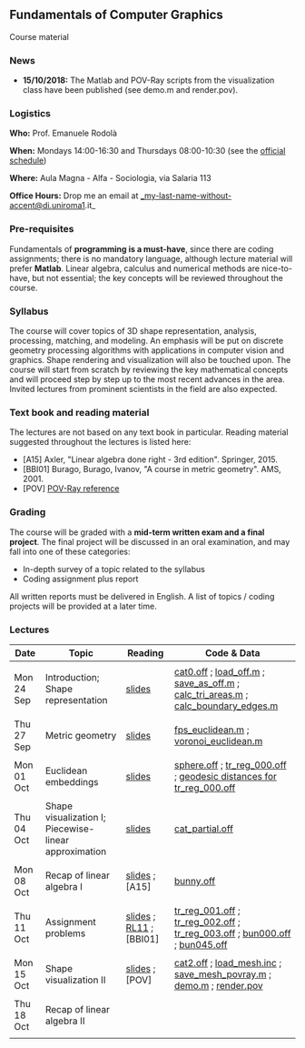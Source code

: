 ## Fundamentals of Computer Graphics

Course material

### News

- **15/10/2018:** The Matlab and POV-Ray scripts from the visualization class have been published (see demo.m and render.pov).

### Logistics

**Who:** Prof. Emanuele Rodolà

**When:** Mondays 14:00-16:30 and Thursdays 08:00-10:30 (see the [official schedule](https://www.studiareinformatica.uniroma1.it/laurea-magistrale/orario-lezioni))

**Where:** Aula Magna - Alfa - Sociologia, via Salaria 113

**Office Hours:** Drop me an email at _my-last-name-without-accent@di.uniroma1.it_

### Pre-requisites

Fundamentals of **programming is a must-have**, since there are coding assignments; there is no mandatory language, although lecture material will prefer **Matlab**. Linear algebra, calculus and numerical methods are nice-to-have, but not essential; the key concepts will be reviewed throughout the course.

### Syllabus

The course will cover topics of 3D shape representation, analysis, processing, matching, and modeling. An emphasis will be put on discrete geometry processing algorithms with applications in computer vision and graphics. Shape rendering and visualization will also be touched upon. The course will start from scratch by reviewing the key mathematical concepts and will proceed step by step up to the most recent advances in the area. Invited lectures from prominent scientists in the field are also expected.

### Text book and reading material

The lectures are not based on any text book in particular. Reading material suggested throughout the lectures is listed here:

- [A15] Axler, "Linear algebra done right - 3rd edition". Springer, 2015.
- [BBI01] Burago, Burago, Ivanov, "A course in metric geometry". AMS, 2001.
- [POV] [POV-Ray reference](http://www.povray.org/documentation/3.7.0/r3_0.html)

### Grading

The course will be graded with a **mid-term written exam and a final project**. The final project will be discussed in an oral examination, and may fall into one of these categories:

- In-depth survey of a topic related to the syllabus
- Coding assignment plus report

All written reports must be delivered in English. A list of topics / coding projects will be provided at a later time. 

### Lectures

**Date** | **Topic** | **Reading** | **Code & Data**
------------ | ------------- | ------------ | ------------
| | |
Mon 24 Sep | Introduction; Shape representation | [slides](https://github.com/erodola/FundCG-s1-2018/raw/master/24.09_intro/01-intro.pdf) | [cat0.off](https://github.com/erodola/FundCG-s1-2018/raw/master/24.09_intro/code/cat0.off) ; [load_off.m](https://github.com/erodola/FundCG-s1-2018/raw/master/24.09_intro/code/load_off.m) ; [save_as_off.m](https://github.com/erodola/FundCG-s1-2018/raw/master/24.09_intro/code/save_as_off.m) ; [calc_tri_areas.m](https://github.com/erodola/FundCG-s1-2018/raw/master/24.09_intro/code/calc_tri_areas.m) ; [calc_boundary_edges.m](https://github.com/erodola/FundCG-s1-2018/raw/master/24.09_intro/code/calc_boundary_edges.m)
| | |
Thu 27 Sep | Metric geometry | [slides](https://github.com/erodola/FundCG-s1-2018/raw/master/27.09_metric/02-metric.pdf) | [fps_euclidean.m](https://github.com/erodola/FundCG-s1-2018/raw/master/27.09_metric/code/fps_euclidean.m) ; [voronoi_euclidean.m](https://github.com/erodola/FundCG-s1-2018/raw/master/27.09_metric/code/voronoi_euclidean.m)
| | |
Mon 01 Oct | Euclidean embeddings | [slides](https://github.com/erodola/FundCG-s1-2018/raw/master/01.10_mds/03-mds.pdf) | [sphere.off](https://github.com/erodola/FundCG-s1-2018/raw/master/01.10_mds/code/sphere.off) ; [tr_reg_000.off](https://github.com/erodola/FundCG-s1-2018/raw/master/01.10_mds/code/tr_reg_000.off) ; [geodesic distances for tr_reg_000.off](https://www.dropbox.com/s/v66jvqvxvogn0o7/tr_reg_000.D.mat?dl=0)
| | |
Thu 04 Oct | Shape visualization I; Piecewise-linear approximation | [slides](https://github.com/erodola/FundCG-s1-2018/raw/master/04.10_viz/04-visualization.pdf) | [cat_partial.off](https://github.com/erodola/FundCG-s1-2018/raw/master/04.10_viz/code/cat_partial.off)
| | |
Mon 08 Oct | Recap of linear algebra I | [slides](https://github.com/erodola/FundCG-s1-2018/raw/master/08.10_linalg/05-linalg.pdf) ; [A15] | [bunny.off](https://github.com/erodola/FundCG-s1-2018/raw/master/08.10_linalg/code/bunny.off)
| | |
Thu 11 Oct | Assignment problems | [slides](https://github.com/erodola/FundCG-s1-2018/raw/master/11.10_qap/06-assignment.pdf) ; [RL11](http://www.pcl-users.org/file/n4037867/Rusinkiewicz_Effcient_Variants_of_ICP.pdf) ; [BBI01] | [tr_reg_001.off](https://github.com/erodola/FundCG-s1-2018/raw/master/11.10_qap/code/tr_reg_001.off) ; [tr_reg_002.off](https://github.com/erodola/FundCG-s1-2018/raw/master/11.10_qap/code/tr_reg_002.off) ; [tr_reg_003.off](https://github.com/erodola/FundCG-s1-2018/raw/master/11.10_qap/code/tr_reg_003.off) ; [bun000.off](https://github.com/erodola/FundCG-s1-2018/raw/master/11.10_qap/code/bun000.off) ; [bun045.off](https://github.com/erodola/FundCG-s1-2018/raw/master/11.10_qap/code/bun045.off)
| | |
Mon 15 Oct | Shape visualization II | [slides](https://github.com/erodola/FundCG-s1-2018/raw/master/15.10_viz2/07-visualization2.pdf) ; [POV] | [cat2.off](https://github.com/erodola/FundCG-s1-2018/raw/master/15.10_viz2/code/cat2.off) ; [load_mesh.inc](https://github.com/erodola/FundCG-s1-2018/raw/master/15.10_viz2/code/load_mesh.inc) ; [save_mesh_povray.m](https://github.com/erodola/FundCG-s1-2018/raw/master/15.10_viz2/code/save_mesh_povray.m) ; [demo.m](https://github.com/erodola/FundCG-s1-2018/raw/master/15.10_viz2/code/demo.m) ; [render.pov](https://github.com/erodola/FundCG-s1-2018/raw/master/15.10_viz2/code/render.pov)
| | |
Thu 18 Oct | Recap of linear algebra II | |
| | |
